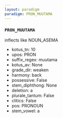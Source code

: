```yaml
---
layout: paradigm
paradigm: PRON_MUUTAMA
---
```

### ` PRON_MUUTAMA `

inflects like NOUN_ASEMA
* kotus_tn: 10
* upos: PRON
* suffix_regex: muutama
* kotus_av: None
* grade_dir: weaken
* harmony: back
* possessive: False
* stem_diphthong: None
* deletion: a
* plurale_tantum: False
* clitics: False
* pos: PRONOUN
* stem_vowel: a
